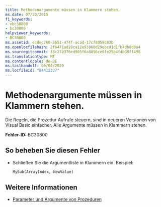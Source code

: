 ```yaml
---
title: Methodenargumente müssen in Klammern stehen.
ms.date: 07/20/2015
f1_keywords:
- vbc30800
- bc30800
helpviewer_keywords:
- BC30800
ms.assetid: ecdec760-8b51-474f-acad-17cf8059d83b
ms.openlocfilehash: 2f6471ad28ca12e93860d29ebcd1d1fb4db8d0a4
ms.sourcegitcommit: f8c270376ed905f6a8896ce0fe25b4f4b38ff498
ms.translationtype: MT
ms.contentlocale: de-DE
ms.lasthandoff: 06/04/2020
ms.locfileid: "84412337"
---
```

# <a name="method-arguments-must-be-enclosed-in-parentheses"></a>Methodenargumente müssen in Klammern stehen.

Die Regeln, die Prozedur Aufrufe steuern, sind in neueren Versionen von Visual Basic einfacher. Alle Argumente müssen in Klammern stehen.

**Fehler-ID:** BC30800

## <a name="to-correct-this-error"></a>So beheben Sie diesen Fehler

- Schließen Sie die Argumentliste in Klammern ein. Beispiel:

  ```vb
  MySub(ArrayIndex, NewValue)
  ```

## <a name="see-also"></a>Weitere Informationen

- [Parameter und Argumente von Prozeduren](../programming-guide/language-features/procedures/procedure-parameters-and-arguments.md)
